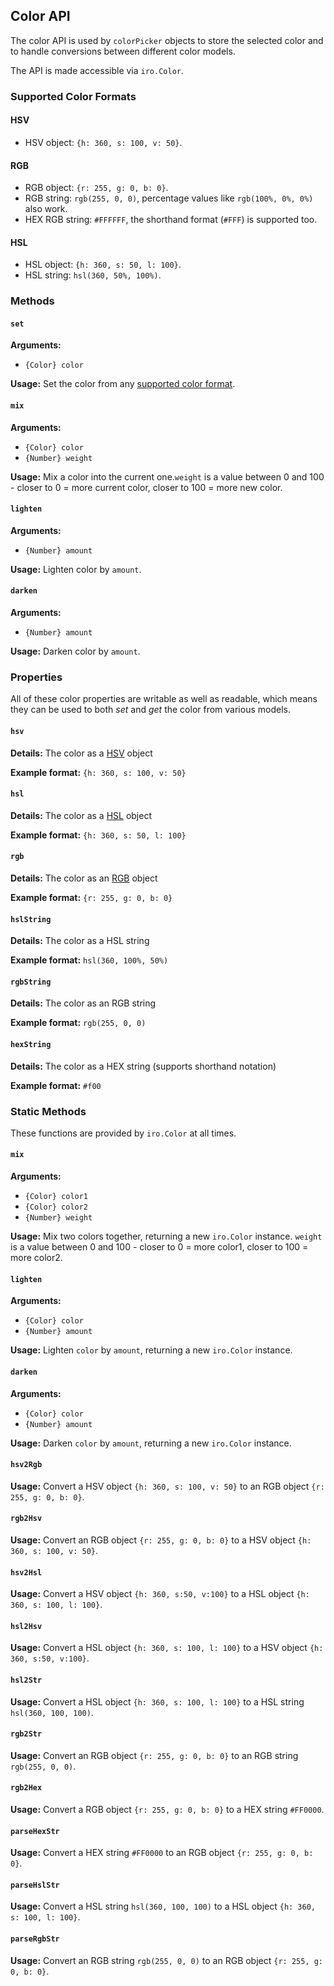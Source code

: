 ## Color API

The color API is used by `colorPicker` objects to store the selected color and to handle conversions between different color models.

The API is made accessible via `iro.Color`.

### Supported Color Formats

#### HSV

* HSV object: `{h: 360, s: 100, v: 50}`.

#### RGB

* RGB object: `{r: 255, g: 0, b: 0}`.
* RGB string: `rgb(255, 0, 0)`, percentage values like `rgb(100%, 0%, 0%)` also work.
* HEX RGB string: `#FFFFFF`, the shorthand format (`#FFF`) is supported too.

#### HSL

* HSL object: `{h: 360, s: 50, l: 100}`.
* HSL string: `hsl(360, 50%, 100%)`.

### Methods

#### `set`

**Arguments:**

* `{Color} color`

**Usage:** Set the color from any [supported color format]().

#### `mix`

**Arguments:**

* `{Color} color`
* `{Number} weight`

**Usage:** Mix a color into the current one.`weight` is a value between 0 and 100 - closer to 0 = more current color, closer to 100 = more new color.

#### `lighten`

**Arguments:**

* `{Number} amount`

**Usage:** Lighten color by `amount`.

#### `darken`

**Arguments:**

* `{Number} amount`

**Usage:** Darken color by `amount`.

### Properties

All of these color properties are writable as well as readable, which means they can be used to both *set* and *get* the color from various models.

#### `hsv`

**Details:** The color as a [HSV](https://www.wikiwand.com/en/HSL_and_HSV) object

**Example format:** `{h: 360, s: 100, v: 50}`

#### `hsl`

**Details:** The color as a [HSL](https://www.wikiwand.com/en/HSL_and_HSV) object

**Example format:** `{h: 360, s: 50, l: 100}`

#### `rgb`

**Details:** The color as an [RGB](https://www.wikiwand.com/en/RGB_color_model) object

**Example format:** `{r: 255, g: 0, b: 0}`

#### `hslString`

**Details:** The color as a HSL string

**Example format:** `hsl(360, 100%, 50%)`

#### `rgbString`

**Details:** The color as an RGB string

**Example format:** `rgb(255, 0, 0)`

#### `hexString`

**Details:** The color as a HEX string (supports shorthand notation)

**Example format:** `#f00`

### Static Methods

These functions are provided by `iro.Color` at all times.

#### `mix`

**Arguments:**

* `{Color} color1`
* `{Color} color2`
* `{Number} weight`

**Usage:** Mix two colors together, returning a new `iro.Color` instance. `weight` is a value between 0 and 100 - closer to 0 = more color1, closer to 100 = more color2.

#### `lighten`

**Arguments:**

* `{Color} color`
* `{Number} amount`

**Usage:** Lighten `color` by `amount`, returning a new `iro.Color` instance.

#### `darken`

**Arguments:**

* `{Color} color`
* `{Number} amount`

**Usage:** Darken `color` by `amount`, returning a new `iro.Color` instance.

#### `hsv2Rgb`

**Usage:** Convert a HSV object `{h: 360, s: 100, v: 50}` to an RGB object `{r: 255, g: 0, b: 0}`.

#### `rgb2Hsv`

**Usage:** Convert an RGB object `{r: 255, g: 0, b: 0}` to a HSV object `{h: 360, s: 100, v: 50}`.

#### `hsv2Hsl`

**Usage:** Convert a HSV object `{h: 360, s:50, v:100}` to a HSL object `{h: 360, s: 100, l: 100}`.

#### `hsl2Hsv`

**Usage:** Convert a HSL object `{h: 360, s: 100, l: 100}` to a HSV object `{h: 360, s:50, v:100}`.

#### `hsl2Str`

**Usage:** Convert a HSL object `{h: 360, s: 100, l: 100}` to a HSL string `hsl(360, 100, 100)`.

#### `rgb2Str`

**Usage:** Convert an RGB object `{r: 255, g: 0, b: 0}` to an RGB string `rgb(255, 0, 0)`.

#### `rgb2Hex`

**Usage:** Convert a RGB object `{r: 255, g: 0, b: 0}` to a HEX string `#FF0000`.

#### `parseHexStr`

**Usage:** Convert a HEX string `#FF0000` to an RGB object `{r: 255, g: 0, b: 0}`.

#### `parseHslStr`

**Usage:** Convert a HSL string `hsl(360, 100, 100)` to a HSL object `{h: 360, s: 100, l: 100}`.

#### `parseRgbStr`

**Usage:** Convert an RGB string `rgb(255, 0, 0)` to an RGB object `{r: 255, g: 0, b: 0}`.